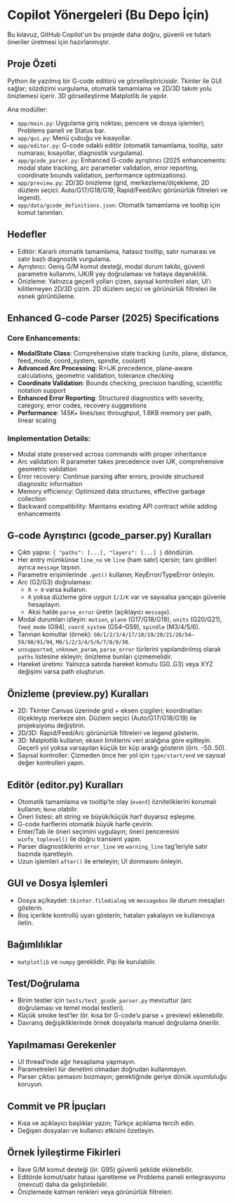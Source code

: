 # Copilot Yönergeleri (Bu Depo İçin)

Bu kılavuz, GitHub Copilot'un bu projede daha doğru, güvenli ve tutarlı öneriler üretmesi için hazırlanmıştır.

## Proje Özeti

Python ile yazılmış bir G-code editörü ve görselleştiricisidir. Tkinter ile GUI sağlar; sözdizimi vurgulama, otomatik tamamlama ve 2D/3D takım yolu önizlemesi içerir. 3D görselleştirme Matplotlib ile yapılır.

Ana modüller:

- `app/main.py`: Uygulama giriş noktası, pencere ve dosya işlemleri; Problems paneli ve Status bar.
- `app/gui.py`: Menü çubuğu ve kısayollar.
- `app/editor.py`: G-code odaklı editör (otomatik tamamlama, tooltip, satır numarası, kısayollar, diagnostik vurgulama).
- `app/gcode_parser.py`: Enhanced G-code ayrıştırıcı (2025 enhancements: modal state tracking, arc parameter validation, error reporting, coordinate bounds validation, performance optimizations).
- `app/preview.py`: 2D/3D önizleme (grid, merkezleme/ölçekleme, 2D düzlem seçici: Auto/G17/G18/G19, Rapid/Feed/Arc görünürlük filtreleri ve legend).
- `app/data/gcode_definitions.json`: Otomatik tamamlama ve tooltip için komut tanımları.

## Hedefler

- Editör: Kararlı otomatik tamamlama, hatasız tooltip, satır numarası ve satır bazlı diagnostik vurgulama.
- Ayrıştırıcı: Geniş G/M komut desteği, modal durum takibi, güvenli parametre kullanımı, IJK/R yay doğrulaması ve hataya dayanıklılık.
- Önizleme: Yalnızca geçerli yolları çizen, sayısal kontrolleri olan, UI’ı kilitlemeyen 2D/3D çizim. 2D düzlem seçici ve görünürlük filtreleri ile esnek görüntüleme.

## Enhanced G-code Parser (2025) Specifications

### Core Enhancements:
- **ModalState Class**: Comprehensive state tracking (units, plane, distance, feed_mode, coord_system, spindle, coolant)
- **Advanced Arc Processing**: R>IJK precedence, plane-aware calculations, geometric validation, tolerance checking
- **Coordinate Validation**: Bounds checking, precision handling, scientific notation support
- **Enhanced Error Reporting**: Structured diagnostics with severity, category, error codes, recovery suggestions
- **Performance**: 145K+ lines/sec throughput, 1.6KB memory per path, linear scaling

### Implementation Details:
- Modal state preserved across commands with proper inheritance
- Arc validation: R parameter takes precedence over IJK, comprehensive geometric validation
- Error recovery: Continue parsing after errors, provide structured diagnostic information
- Memory efficiency: Optimized data structures, effective garbage collection
- Backward compatibility: Maintains existing API contract while adding enhancements

## G-code Ayrıştırıcı (gcode_parser.py) Kuralları

- Çıktı yapısı: `{ "paths": [...], "layers": [...] }` döndürün.
- Her entry mümkünse `line_no` ve `line` (ham satır) içersin; tanı girdileri ayrıca `message` taşısın.
- Parametre erişimlerinde `.get()` kullanın; KeyError/TypeError önleyin.
- Arc (G2/G3) doğrulaması:
  - `R > 0` varsa kullanın.
  - `R` yoksa düzleme göre uygun `I/J/K` var ve sayısalsa yarıçapı güvenle hesaplayın.
  - Aksi halde `parse_error` üretin (açıklayıcı `message`).
- Modal durumları izleyin: `motion`, `plane` (G17/G18/G19), `units` (G20/G21), `feed_mode` (G94), `coord_system` (G54–G59), `spindle` (M3/4/5/6).
- Tanınan komutlar (örnek): `G0/1/2/3/4/17/18/19/20/21/28/54–59/90/91/94`, `M0/1/2/3/4/5/6/7/8/9/30`.
- `unsupported`, `unknown_param`, `parse_error` türlerini yapılandırılmış olarak `paths` listesine ekleyin; önizleme bunları çizmemelidir.
- Hareket üretimi: Yalnızca satırda hareket komutu (G0..G3) veya XYZ değişimi varsa path oluşturun.

## Önizleme (preview.py) Kuralları

- 2D: Tkinter Canvas üzerinde grid + eksen çizgileri; koordinatları ölçekleyip merkeze alın. Düzlem seçici (Auto/G17/G18/G19) ile projeksiyonu değiştirin.
- 2D/3D: Rapid/Feed/Arc görünürlük filtreleri ve legend gösterin.
- 3D: Matplotlib kullanın; eksen limitlerini veri aralığına göre eşitleyin. Geçerli yol yoksa varsayılan küçük bir küp aralığı gösterin (örn. -50..50).
- Sayısal kontroller: Çizmeden önce her yol için `type/start/end` ve sayısal değer kontrolleri yapın.

## Editör (editor.py) Kuralları

- Otomatik tamamlama ve tooltip’te olay (`event`) özniteliklerini korumalı kullanın; `None` olabilir.
- Öneri listesi: alt string ve büyük/küçük harf duyarsız eşleşme.
- G-code harflerini otomatik büyük harfe çevirin.
- Enter/Tab ile öneri seçimini uygulayın; öneri penceresini `winfo_toplevel()` ile doğru transient yapın.
- Parser diagnostiklerini `error_line` ve `warning_line` tag’leriyle satır bazında işaretleyin.
- Uzun işlemleri `after()` ile erteleyin; UI donmasını önleyin.

## GUI ve Dosya İşlemleri

- Dosya aç/kaydet: `tkinter.filedialog` ve `messagebox` ile durum mesajları gösterin.
- Boş içerikte kontrollü uyarı gösterin; hataları yakalayın ve kullanıcıya iletin.

## Bağımlılıklar

- `matplotlib` ve `numpy` gereklidir. Pip ile kurulabilir.

## Test/Doğrulama

- Birim testler için `tests/test_gcode_parser.py` mevcuttur (arc doğrulaması ve temel modal testleri).
- Küçük smoke test’ler (ör. kısa bir G-code’u parse + preview) eklenebilir.
- Davranış değişikliklerinde örnek dosyalarla manuel doğrulama önerilir.

## Yapılmaması Gerekenler

- UI thread’inde ağır hesaplama yapmayın.
- Parametreleri tür denetimi olmadan doğrudan kullanmayın.
- Parser çıktısı şemasını bozmayın; gerektiğinde geriye dönük uyumluluğu koruyun.

## Commit ve PR İpuçları

- Kısa ve açıklayıcı başlıklar yazın; Türkçe açıklama tercih edin.
- Değişen dosyaları ve kullanıcı etkisini özetleyin.

## Örnek İyileştirme Fikirleri

- İlave G/M komut desteği (ör. G95) güvenli şekilde eklenebilir.
- Editörde komut/satır hatası işaretleme ve Problems paneli entegrasyonu (mevcut) daha da geliştirilebilir.
- Önizlemede katman renkleri veya görünürlük filtreleri.
